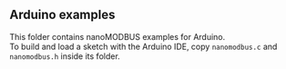 ## Arduino examples

This folder contains nanoMODBUS examples for Arduino.   
To build and load a sketch with the Arduino IDE, copy `nanomodbus.c` and `nanomodbus.h` inside its folder.